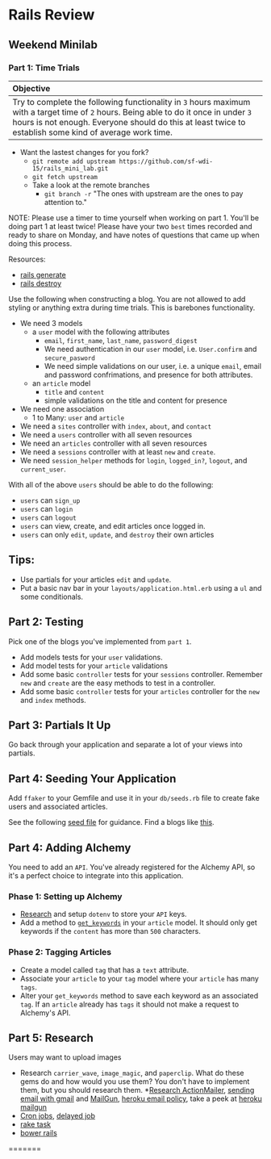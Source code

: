 # Rails Review
## Weekend Minilab

### Part 1: Time Trials

| Objective |
| :--- |
| Try to complete the following functionality in `3` hours maximum with a target time of `2` hours. Being able to do it once in under `3` hours is not enough. Everyone should do this at least twice to establish some kind of average work time. |

* Want the lastest changes for you fork?
  * `git remote add upstream https://github.com/sf-wdi-15/rails_mini_lab.git`
  * `git fetch upstream`
  * Take a look at the remote branches
    * `git branch -r` "The ones with upstream are the ones to pay attention to."

NOTE: Please use a timer to time yourself when working on part 1. You'll be doing part 1 at least twice! Please have your two `best` times recorded and ready to share on Monday, and have notes of questions that came up when doing this process.

Resources:

* [rails generate](http://guides.rubyonrails.org/command_line.html#rails-generate)
* [rails destroy](http://guides.rubyonrails.org/command_line.html#rails-destroy)

Use the following when constructing a blog. You are not allowed to add styling or anything extra during time trials. This is barebones functionality.

* We need 3 models
  * a `user` model with the following attributes
    * `email`, `first_name`, `last_name`, `password_digest`
    * We need authentication in our `user` model, i.e. `User.confirm` and `secure_pasword`
    * We need simple validations on our user, i.e. a unique `email`, email and password confrimations, and presence for both attributes.
  * an `article` model
    * `title` and `content`
    * simple validations on the title and content for presence
* We need one association
  * 1 to Many: `user` and `article`
* We need a `sites` controller with `index`, `about`, and `contact`
* We need a `users` controller with all seven resources
* We need an `articles` controller with all seven resources
* We need a `sessions` controller with at least `new` and `create`.
* We need `session_helper` methods for `login`, `logged_in?`, `logout`, and `current_user`.

With all of the above `users` should be able to do the following:

* `users` can `sign_up`
* `users` can `login`
* `users` can `logout`
* `users` can view, create, and edit articles once logged in.
* `users` can only `edit`, `update`, and `destroy` their own articles


## Tips:

* Use partials for your articles `edit` and `update`.
* Put a basic nav bar in your `layouts/application.html.erb` using a `ul` and some conditionals.

## Part 2: Testing

Pick one of the blogs you've implemented from `part 1`.

* Add models tests for your `user` validations.
* Add model tests for your `article` validations
* Add some basic `controller` tests for your `sessions` controller. Remember `new` and `create` are the easy methods to test in a controller.
* Add some basic `controller` tests for your `articles` controller for the `new` and `index` methods.

## Part 3: Partials It Up

Go back through your application and separate a lot of your views into partials.

## Part 4: Seeding Your Application

Add `ffaker` to your Gemfile and use it in your `db/seeds.rb` file to create fake users and associated articles.

See the following [seed file](https://github.com/sf-wdi-15/rails_testing/blob/master/db/seeds.rb) for guidance. Find a blogs like [this](http://ricostacruz.com/cheatsheets/ffaker.html).


## Part 4: Adding Alchemy

You need to add an `API`. You've already registered for the Alchemy API, so it's a perfect choice to integrate into this application.

### Phase 1: Setting up Alchemy

* [Research](http://www.gotealeaf.com/blog/managing-environment-configuration-variables-in-rails) and setup `dotenv` to store your `API` keys.
* Add a method to [`get_keywords`](https://github.com/sf-wdi-15/blog_app_rails/blob/master/blog_solution/app/models/article.rb) in your `article` model. It should only get keywords if the `content` has more than `500` characters.

### Phase 2: Tagging Articles

* Create a model called `tag` that has a `text` attribute.
* Associate your `article` to your `tag` model where your `article` has many `tags`.
* Alter your `get_keywords` method to save each keyword as an associated `tag`. If an `article` already has `tags` it should not make a request to Alchemy's API.


## Part 5: Research

Users may want to upload images


* Research `carrier_wave`, `image_magic`, and `paperclip`. What do these gems do and how would you use them? You don't have to implement them, but you should research them.
*[Research ActionMailer](http://guides.rubyonrails.org/action_mailer_basics.html), [sending email with gmail](https://blog.heroku.com/archives/2009/11/9/tech_sending_email_with_gmail) and [MailGun](http://documentation.mailgun.com/libraries.html#ruby), [heroku email policy](https://devcenter.heroku.com/articles/smtp), take a peek at [heroku mailgun](https://devcenter.heroku.com/articles/mailgun)
* [Cron jobs](https://devcenter.heroku.com/articles/scheduled-jobs-custom-clock-processes), [delayed job](https://devcenter.heroku.com/articles/delayed-job)
* [rake task](http://railscasts.com/episodes/66-custom-rake-tasks)
* [bower rails](https://rails-assets.org/)

=======

